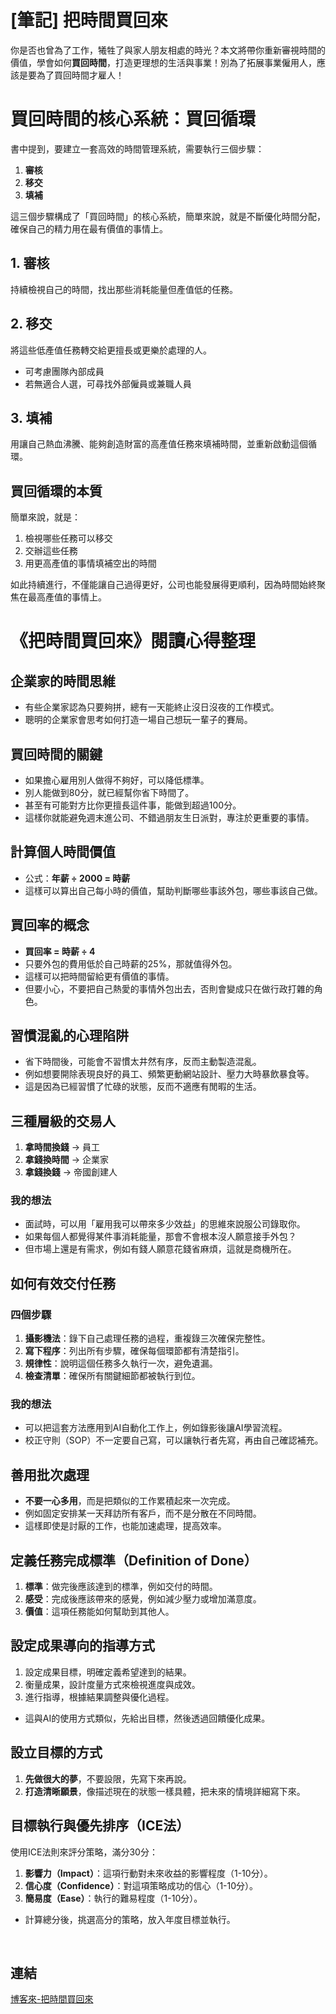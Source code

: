 # [筆記] 把時間買回來

你是否也曾為了工作，犧牲了與家人朋友相處的時光？本文將帶你重新審視時間的價值，學會如何**買回時間**，打造更理想的生活與事業！別為了拓展事業僱用人，應該是要為了買回時間才雇人！
<!--more-->
# 買回時間的核心系統：買回循環

書中提到，要建立一套高效的時間管理系統，需要執行三個步驟：

1. **審核**
2. **移交**
3. **填補**

這三個步驟構成了「買回時間」的核心系統，簡單來說，就是不斷優化時間分配，確保自己的精力用在最有價值的事情上。

## 1. 審核

持續檢視自己的時間，找出那些消耗能量但產值低的任務。

## 2. 移交

將這些低產值任務轉交給更擅長或更樂於處理的人。

- 可考慮團隊內部成員
- 若無適合人選，可尋找外部僱員或兼職人員

## 3. 填補

用讓自己熱血沸騰、能夠創造財富的高產值任務來填補時間，並重新啟動這個循環。

## 買回循環的本質

簡單來說，就是：

1. 檢視哪些任務可以移交
2. 交辦這些任務
3. 用更高產值的事情填補空出的時間

如此持續進行，不僅能讓自己過得更好，公司也能發展得更順利，因為時間始終聚焦在最高產值的事情上。

# 《把時間買回來》閱讀心得整理

## 企業家的時間思維

- 有些企業家認為只要夠拼，總有一天能終止沒日沒夜的工作模式。
- 聰明的企業家會思考如何打造一場自己想玩一輩子的賽局。

## 買回時間的關鍵

- 如果擔心雇用別人做得不夠好，可以降低標準。
- 別人能做到80分，就已經幫你省下時間了。
- 甚至有可能對方比你更擅長這件事，能做到超過100分。
- 這樣你就能避免週末進公司、不錯過朋友生日派對，專注於更重要的事情。

## 計算個人時間價值

- 公式：**年薪 ÷ 2000 = 時薪**
- 這樣可以算出自己每小時的價值，幫助判斷哪些事該外包，哪些事該自己做。

## 買回率的概念

- **買回率 = 時薪 ÷ 4**
- 只要外包的費用低於自己時薪的25%，那就值得外包。
- 這樣可以把時間留給更有價值的事情。
- 但要小心，不要把自己熱愛的事情外包出去，否則會變成只在做行政打雜的角色。

## 習慣混亂的心理陷阱

- 省下時間後，可能會不習慣太井然有序，反而主動製造混亂。
- 例如想要開除表現良好的員工、頻繁更動網站設計、壓力大時暴飲暴食等。
- 這是因為已經習慣了忙碌的狀態，反而不適應有閒暇的生活。

## 三種層級的交易人

1. **拿時間換錢** → 員工
2. **拿錢換時間** → 企業家
3. **拿錢換錢** → 帝國創建人

### 我的想法

- 面試時，可以用「雇用我可以帶來多少效益」的思維來說服公司錄取你。
- 如果每個人都覺得某件事消耗能量，那會不會根本沒人願意接手外包？
- 但市場上還是有需求，例如有錢人願意花錢省麻煩，這就是商機所在。

## 如何有效交付任務

### **四個步驟**

1. **攝影機法**：錄下自己處理任務的過程，重複錄三次確保完整性。
2. **寫下程序**：列出所有步驟，確保每個環節都有清楚指引。
3. **規律性**：說明這個任務多久執行一次，避免遺漏。
4. **檢查清單**：確保所有關鍵細節都被執行到位。

### 我的想法

- 可以把這套方法應用到AI自動化工作上，例如錄影後讓AI學習流程。
- 校正守則（SOP）不一定要自己寫，可以讓執行者先寫，再由自己確認補充。

## 善用批次處理

- **不要一心多用**，而是把類似的工作累積起來一次完成。
- 例如固定安排某一天拜訪所有客戶，而不是分散在不同時間。
- 這樣即使是討厭的工作，也能加速處理，提高效率。

## 定義任務完成標準（Definition of Done）

1. **標準**：做完後應該達到的標準，例如交付的時間。
2. **感受**：完成後應該帶來的感覺，例如減少壓力或增加滿意度。
3. **價值**：這項任務能如何幫助到其他人。

## 設定成果導向的指導方式

1. 設定成果目標，明確定義希望達到的結果。
2. 衡量成果，設計度量方式來檢視進度與成效。
3. 進行指導，根據結果調整與優化過程。

- 這與AI的使用方式類似，先給出目標，然後透過回饋優化成果。

## 設立目標的方式

1. **先做很大的夢**，不要設限，先寫下來再說。
2. **打造清晰願景**，像描述現在的狀態一樣具體，把未來的情境詳細寫下來。

## 目標執行與優先排序（ICE法）

使用ICE法則來評分策略，滿分30分：

1. **影響力（Impact）**：這項行動對未來收益的影響程度（1-10分）。
2. **信心度（Confidence）**：對這項策略成功的信心（1-10分）。
3. **簡易度（Ease）**：執行的難易程度（1-10分）。

- 計算總分後，挑選高分的策略，放入年度目標並執行。

‌

## 連結

[博客來-把時間買回來](https://www.books.com.tw/products/0010999721 "‌")
